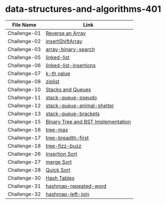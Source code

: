 # data-structures-and-algorithms-401

|File Name           |Link                                       |        
|------------------  | -------------------------------           |
|Challenge-01 |[Reverse an Array ](https://github.com/Maiada-Ibrahim/data-structures-and-algorithms-401/blob/main/challenges/challenge-01/README.md)|
|Challenge-02 |[insertShiftArray ](https://github.com/Maiada-Ibrahim/data-structures-and-algorithms-401/blob/main/challenges/challenge-02/README.md)|
|Challenge-03|[array-binary-search ](https://github.com/Maiada-Ibrahim/data-structures-and-algorithms-401/blob/main/challenges/challenge-03/README.md)|
|Challenge-05|[linked-list](https://github.com/Maiada-Ibrahim/data-structures-and-algorithms-401/tree/main/challenges/challenge-05)|
|Challenge-06|[linked-list-insertions](https://github.com/Maiada-Ibrahim/data-structures-and-algorithms-401/tree/main/challenges/challenge-06)|
|Challenge-07|[k-th value](https://github.com/Maiada-Ibrahim/data-structures-and-algorithms-401/tree/main/challenges/challenge-07)|
|Challenge-08|[ziplist](https://github.com/Maiada-Ibrahim/data-structures-and-algorithms-401/tree/main/challenges/challange-08)|
|Challenge-10|[Stacks and Queues](https://github.com/Maiada-Ibrahim/data-structures-and-algorithms-401/tree/main/challenges/challenge-10)|
|Challenge-11|[stack-queue-pseudo](https://github.com/Maiada-Ibrahim/data-structures-and-algorithms-401/tree/main/challenges/challenge-11)|
|Challenge-12|[stack-queue-animal-shelter](https://github.com/Maiada-Ibrahim/data-structures-and-algorithms-401/tree/main/challenges/challange-12)|
|Challenge-13|[stack-queue-brackets](https://github.com/Maiada-Ibrahim/data-structures-and-algorithms-401/tree/main/challenges/challange-13)|
|Challenge-15|[ Binary Tree and BST Implementation](https://github.com/Maiada-Ibrahim/data-structures-and-algorithms-401/tree/main/challenges/challenge-15)|
|Challenge-16|[ tree-max](https://github.com/Maiada-Ibrahim/data-structures-and-algorithms-401/tree/main/challenges/challenge-16)|
|Challenge-17|[ tree-breadth-first](https://github.com/Maiada-Ibrahim/data-structures-and-algorithms-401/tree/main/challenges/challenge-17)|
|Challenge-18|[ tree-fizz-buzz](https://github.com/Maiada-Ibrahim/data-structures-and-algorithms-401/tree/main/challenges/challenge-18)|
|Challenge-26|[Insertion Sort](https://github.com/Maiada-Ibrahim/data-structures-and-algorithms-401/tree/main/challenges/challange-26)|
|Challenge-27|[merge Sort](https://github.com/Maiada-Ibrahim/data-structures-and-algorithms-401/tree/main/challenges/challenge-27)|
|Challenge-28|[Quick Sort](https://github.com/Maiada-Ibrahim/data-structures-and-algorithms-401/tree/main/challenges/challenge-28)|
|Challenge-30|[Hash Tables](https://github.com/Maiada-Ibrahim/data-structures-and-algorithms-401/tree/main/challenges/challenge-30)|
|Challenge-31|[hashmap-repeated-word](https://github.com/Maiada-Ibrahim/data-structures-and-algorithms-401/tree/main/challenges/challenge-31)|
|Challenge-32|[hashmap-left-join](https://github.com/Maiada-Ibrahim/data-structures-and-algorithms-401/tree/main/challenges/challenge-33)|